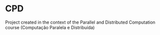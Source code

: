 CPD
===

Project created in the context of the Parallel and Distributed Computation course (Computação Paralela e Distribuída)
